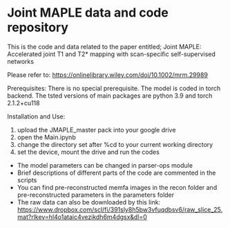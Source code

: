 # Joint MAPLE data and code repository
This is the code and data related to the paper entitled; Joint MAPLE: Accelerated joint T1 and T2* mapping with scan-specific self-supervised networks 

Please refer to: https://onlinelibrary.wiley.com/doi/10.1002/mrm.29989

Prerequisites: 
There is no special prerequisite. The model is coded in torch backend. The tsted versions of main packages are python 3.9 and torch 2.1.2+cu118     

Installation and Use:
1. upload the JMAPLE_master pack into your google drive
2. open the Main.ipynb
3. change the directory set after %cd to your current working directory
4. set the device, mount the drive and run the codes
- The model parameters can be changed in parser-ops module
- Brief descriptions of different parts of the code are commented in the scripts
- You can find pre-reconstructed memfa images in the recon folder and pre-reconstructed parameters in the parameters folder
- The raw data can also be downloaded by this link:
  https://www.dropbox.com/scl/fi/391sly8h5bw3vfuqdbsv6/raw_slice_25.mat?rlkey=hl4o1ataic4vezikdh6m4dgsx&dl=0 
  
 
